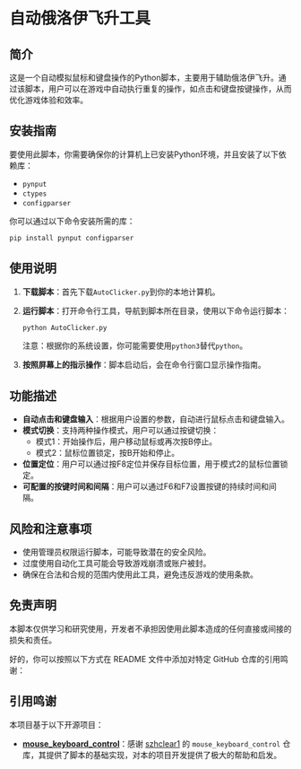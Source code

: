 # 自动俄洛伊飞升工具

## 简介
这是一个自动模拟鼠标和键盘操作的Python脚本，主要用于辅助俄洛伊飞升。通过该脚本，用户可以在游戏中自动执行重复的操作，如点击和键盘按键操作，从而优化游戏体验和效率。

## 安装指南
要使用此脚本，你需要确保你的计算机上已安装Python环境，并且安装了以下依赖库：
- `pynput`
- `ctypes`
- `configparser`

你可以通过以下命令安装所需的库：
```bash
pip install pynput configparser
```

## 使用说明
1. **下载脚本**：首先下载`AutoClicker.py`到你的本地计算机。
2. **运行脚本**：打开命令行工具，导航到脚本所在目录，使用以下命令运行脚本：
   ```bash
   python AutoClicker.py
   ```
   注意：根据你的系统设置，你可能需要使用`python3`替代`python`。

3. **按照屏幕上的指示操作**：脚本启动后，会在命令行窗口显示操作指南。

## 功能描述
- **自动点击和键盘输入**：根据用户设置的参数，自动进行鼠标点击和键盘输入。
- **模式切换**：支持两种操作模式，用户可以通过按键切换：
  - 模式1：开始操作后，用户移动鼠标或再次按B停止。
  - 模式2：鼠标位置锁定，按B开始和停止。
- **位置定位**：用户可以通过按F8定位并保存目标位置，用于模式2的鼠标位置锁定。
- **可配置的按键时间和间隔**：用户可以通过F6和F7设置按键的持续时间和间隔。

## 风险和注意事项
- 使用管理员权限运行脚本，可能导致潜在的安全风险。
- 过度使用自动化工具可能会导致游戏崩溃或账户被封。
- 确保在合法和合规的范围内使用此工具，避免违反游戏的使用条款。

## 免责声明
本脚本仅供学习和研究使用，开发者不承担因使用此脚本造成的任何直接或间接的损失和责任。

好的，你可以按照以下方式在 README 文件中添加对特定 GitHub 仓库的引用鸣谢：

## 引用鸣谢
本项目基于以下开源项目：
- **[mouse_keyboard_control](https://github.com/szhclear1/mouse_keyboard_control)**：感谢 [szhclear1](https://github.com/szhclear1) 的 `mouse_keyboard_control` 仓库，其提供了脚本的基础实现，对本的项目开发提供了极大的帮助和启发。